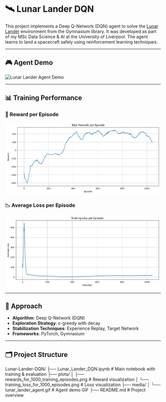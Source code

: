 # 🛰️ Lunar Lander DQN

This project implements a Deep Q-Network (DQN) agent to solve the [Lunar Lander](https://gymnasium.farama.org/environments/box2d/lunar_lander/) environment from the Gymnasium library. It was developed as part of my MSc Data Science & AI at the University of Liverpool. The agent learns to land a spacecraft safely using reinforcement learning techniques.

---

## 🎮 Agent Demo

![Lunar Lander Agent Demo](media/lander_demo.gif)

---

## 📊 Training Performance

### 🚀 Reward per Episode

<div align="center">
  <img src="plots/rewards_for_1000_training_episodes.png" width="500" alt="Reward per Episode">
</div>

### 📉 Average Loss per Episode

<div align="center">
  <img src="plots/training_loss_for_1000_episodes.png" width="500" alt="Average Loss per Episode">
</div>

---

## 🧠 Approach

- **Algorithm**: Deep Q-Network (DQN)  
- **Exploration Strategy**: ε-greedy with decay  
- **Stabilization Techniques**: Experience Replay, Target Network  
- **Frameworks**: PyTorch, Gymnasium  

---

## 🗂️ Project Structure

Lunar-Lander-DQN/
├── Lunar_Lander_DQN.ipynb # Main notebook with training & evaluation
├── plots/
│ ├── rewards_for_1000_training_episodes.png # Reward visualization
│ └── training_loss_for_1000_episodes.png # Loss visualization
├── media/
│ └── lunar_lander_agent.gif # Agent demo GIF
├── README.md # Project overview
